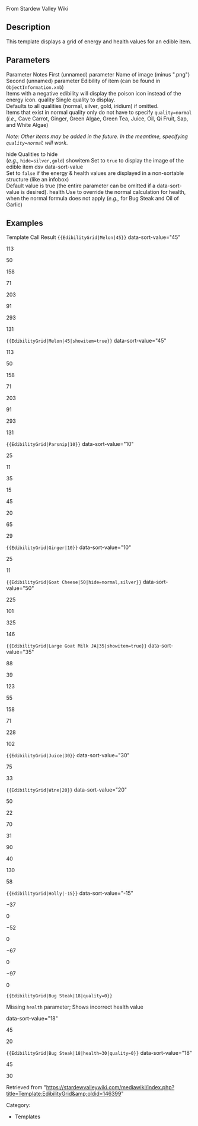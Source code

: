 From Stardew Valley Wiki

## Description

This template displays a grid of energy and health values for an edible item.

## Parameters

Parameter Notes First (unnamed) parameter Name of image (minus ".png") Second (unnamed) parameter Edibility of item (can be found in `ObjectInformation.xnb`)  
Items with a negative edibility will display the poison icon instead of the energy icon. quality Single quality to display.  
Defaults to all qualities (normal, silver, gold, iridium) if omitted.  
Items that exist in normal quality only do not have to specify `quality=normal` (*i.e.,* Cave Carrot, Ginger, Green Algae, Green Tea, Juice, Oil, Qi Fruit, Sap, and White Algae)

*Note: Other items may be added in the future. In the meantime, specifying `quality=normal` will work.*

hide Qualities to hide  
(*e.g.,* `hide=silver,gold`) showitem Set to `true` to display the image of the edible item dsv data-sort-value  
Set to `false` if the energy &amp; health values are displayed in a non-sortable structure (like an infobox)  
Default value is true (the entire parameter can be omitted if a data-sort-value is desired). health Use to override the normal calculation for health, when the normal formula does not apply (*e.g.,* for Bug Steak and Oil of Garlic)

## Examples

Template Call Result `{{EdibilityGrid|Melon|45}}` data-sort-value="45"

113

50

158

71

203

91

293

131

`{{EdibilityGrid|Melon|45|showitem=true}}` data-sort-value="45"

113

50

158

71

203

91

293

131

`{{EdibilityGrid|Parsnip|10}}` data-sort-value="10"

25

11

35

15

45

20

65

29

`{{EdibilityGrid|Ginger|10}}` data-sort-value="10"

25

11

`{{EdibilityGrid|Goat Cheese|50|hide=normal,silver}}` data-sort-value="50"

225

101

325

146

`{{EdibilityGrid|Large Goat Milk JA|35|showitem=true}}` data-sort-value="35"

88

39

123

55

158

71

228

102

`{{EdibilityGrid|Juice|30}}` data-sort-value="30"

75

33

`{{EdibilityGrid|Wine|20}}` data-sort-value="20"

50

22

70

31

90

40

130

58

`{{EdibilityGrid|Holly|-15}}` data-sort-value="-15"

−37

0

−52

0

−67

0

−97

0

`{{EdibilityGrid|Bug Steak|18|quality=0}}`

Missing `health` parameter; Shows incorrect health value

data-sort-value="18"

45

20

`{{EdibilityGrid|Bug Steak|18|health=30|quality=0}}` data-sort-value="18"

45

30

Retrieved from "https://stardewvalleywiki.com/mediawiki/index.php?title=Template:EdibilityGrid&amp;oldid=146399"

Category:

- Templates